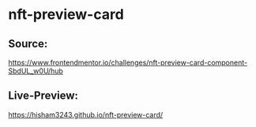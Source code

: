 # nft-preview-card

## Source: 
https://www.frontendmentor.io/challenges/nft-preview-card-component-SbdUL_w0U/hub

## Live-Preview:
https://hisham3243.github.io/nft-preview-card/

